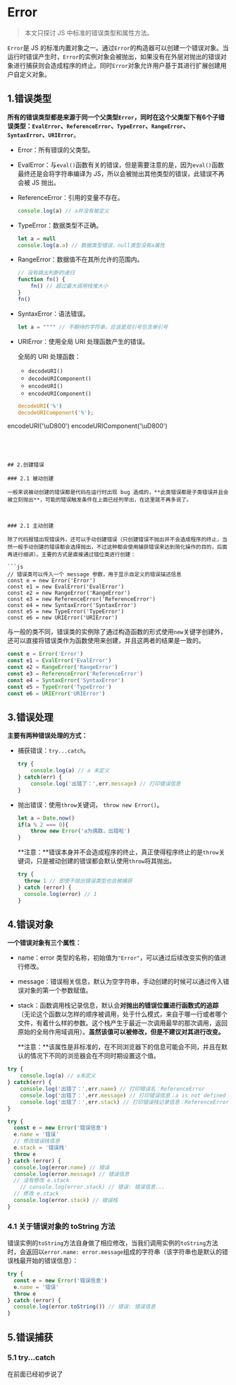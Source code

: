 # Error

> 本文只探讨 JS 中标准的错误类型和属性方法。

`Error`是 JS 的标准内置对象之一。通过`Error`的构造器可以创建一个错误对象。当运行时错误产生时，`Error`的实例对象会被抛出，如果没有在外层对抛出的错误对象进行捕获则会造成程序的终止。同时`Error`对象允许用户基于其进行扩展创建用户自定义对象。

## 1.错误类型

**所有的错误类型都是来源于同一个父类型`Error`，同时在这个父类型下有6个子错误类型：`EvalError`、`ReferenceError`、`TypeError`、`RangeError`、`SyntaxError`、`URIError`**。

- Error：所有错误的父类型。

- EvalError：与`eval()`函数有关的错误，但是需要注意的是，因为`eval()`函数最终还是会将字符串编译为 JS，所以会被抛出其他类型的错误，此错误不再会被 JS 抛出。

- ReferenceError：引用的变量不存在。

  ```js
  console.log(a) // a并没有被定义
  ```

- TypeError：数据类型不正确。

  ```js
  let a = null
  console.log(a.a) // 数据类型错误，null类型没有a属性
  ```

- RangeError：数据值不在其所允许的范围内。

  ```js
  // 没有跳出判断的递归
  function fn() {
      fn() // 超过最大调用栈堆大小
  }
  fn()
  ```

- SyntaxError：语法错误。

  ```js
  let a = """" // 不期待的字符串，应该是双引号包含单引号
  ```

- URIError：使用全局 URI 处理函数产生的错误。

  全局的 URI 处理函数：

  - `decodeURI()`
  - `decodeURIComponent()`
  - `encodeURI()`
  - `encodeURIComponent()`

  ```js
  decodeURI('%')
  decodeURIComponent('%');
encodeURI('\uD800')
  encodeURIComponent('\uD800')
  ```
  



## 2.创建错误

### 2.1 被动创建

一般来说被动创建的错误都是代码在运行时出现 bug 造成的，**此类错误都是子类错误并且会被立刻抛出**，可能的错误触发条件在上面已经列举出，在这里就不再多说了。



### 2.1 主动创建

除了代码报错出现错误外，还可以手动创建错误（只创建错误不抛出并不会造成程序的终止，当然一般手动创建的错误都会选择抛出，不过这种都会使用捕获错误来达到简化操作的目的，后面再进行细讲）。主要的方式是直接通过错位类进行创建：

```js
// 错误类可以传入一个 message 参数，用于显示自定义的错误描述信息
const e = new Error('Error')
const e1 = new EvalError('EvalError')
const e2 = new RangeError('RangeError')
const e3 = new ReferenceError('ReferenceError')
const e4 = new SyntaxError('SyntaxError')
const e5 = new TypeError('TypeError')
const e6 = new URIError('URIError')
```

与一般的类不同，错误类的实例除了通过构造函数的形式使用`new`关键字创建外，还可以直接将错误类作为函数使用来创建，并且这两者的结果是一致的。

```js
const e = Error('Error')
const e1 = EvalError('EvalError')
const e2 = RangeError('RangeError')
const e3 = ReferenceError('ReferenceError')
const e4 = SyntaxError('SyntaxError')
const e5 = TypeError('TypeError')
const e6 = URIError('URIError')
```



## 3.错误处理

**主要有两种错误处理的方式：**

- 捕获错误：`try...catch`。

  ```js
  try {
      console.log(a) // a 未定义
  } catch(err) {
      console.log('出错了：',err.message) // 打印错误信息
  }
  ```

- 抛出错误：使用`throw`关键词， `throw new Error()`。

  ```js
  let a = Date.now()
  if(a % 2 === 0){
      throw new Error('a为偶数，出错啦')
  }
  ```
  **注意：**错误本身并不会造成程序的终止，真正使得程序终止的是`throw`关键词，只是被动创建的错误都会默认使用`throw`将其抛出。

  ```js
  try {
    throw 1 // 即使不抛出错误类型也会被捕获
  } catch (error) {
    console.log(error) // 1
  }
  ```




## 4.错误对象

**一个错误对象有三个属性：**

- name：error 类型的名称，初始值为`"Error"`，可以通过后续改变实例的值进行修改。

- message：错误相关信息，默认为空字符串，手动创建的时候可以通过传入错误对象的第一个参数赋值。

- stack：函数调用栈记录信息，默认会**对抛出的错误位置进行函数式的追踪**（无论这个函数以怎样的顺序被调用，处于什么模式，来自于哪一行或者哪个文件，有着什么样的参数。这个栈产生于最近一次调用最早的那次调用，返回原始的全局作用域调用）。**虽然该值可以被修改，但是不建议对其进行改变。**

  **注意：**该属性是非标准的，在不同浏览器下的信息可能会不同，并且在默认的情况下不同的浏览器会在不同时期设置这个值。

```js
try {
    console.log(a) // a未定义
} catch(err) {
    console.log('出错了：',err.name) // 打印错误名：ReferenceError
    console.log('出错了：',err.message) // 打印错误信息：a is not defined
    console.log('出错了：',err.stack) // 打印错误栈记录信息：ReferenceError: a is not defined...
}
```

```js
try {
  const e = new Error('错误信息')
  e.name = '错误'
  // 修改错误栈信息
  e.stack = '错误栈'
  throw e
} catch (error) {
  console.log(error.name) // 错误
  console.log(error.message) // 错误信息
  // 没有修改 e.stack
 	// console.log(error.stack) // 错误: 错误信息...
  // 修改 e.stack
  console.log(error.stack) // 错误栈
}
```

### 4.1 关于错误对象的 toString 方法

错误实例的`toString`方法自身做了相应修改，当我们调用实例的`toString`方法时，会返回以`error.name: error.message`组成的字符串（该字符串也是默认的错误栈最开始的错误信息）：

```js
try {
  const e = new Error('错误信息')
  e.name = '错误'
  throw e
} catch (error) {
  console.log(error.toString()) // 错误: 错误信息
}

```



## 5.错误捕获

### 5.1 try...catch

在前面已经初步说了